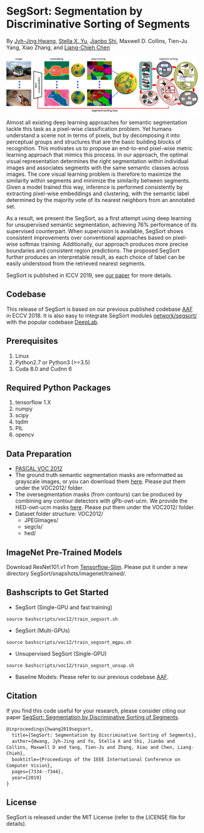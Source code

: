 # SegSort: Segmentation by Discriminative Sorting of Segments

By [Jyh-Jing Hwang](https://jyhjinghwang.github.io/), [Stella X. Yu](http://www1.icsi.berkeley.edu/~stellayu/), [Jianbo Shi](https://www.cis.upenn.edu/~jshi/), Maxwell D. Collins, Tien-Ju Yang, Xiao Zhang, and [Liang-Chieh Chen](http://liangchiehchen.com/)

<img align="center" img src="misc/main.png" width="1024">

Almost all existing deep learning approaches for semantic segmentation tackle this task as a pixel-wise classification problem.  Yet humans understand a scene not in terms of pixels, but by decomposing it into perceptual groups and structures that are the basic building blocks of recognition.  This motivates us to propose an end-to-end pixel-wise metric learning approach that mimics this process.  In our approach, the optimal visual representation determines the right segmentation within individual images and associates segments with the same semantic classes across images.  The core visual learning problem is therefore to maximize the similarity within segments and minimize  the similarity between segments.  Given a model trained this way, inference is performed consistently by extracting pixel-wise embeddings and clustering, with the semantic label determined by the majority vote of its nearest neighbors from an annotated set.

As a result, we present the SegSort, as a first attempt using deep learning for unsupervised semantic segmentation, achieving 76% performance of its supervised counterpart.  When supervision is available, SegSort shows consistent improvements over conventional approaches based on pixel-wise softmax training.  Additionally, our approach produces more precise boundaries and consistent region predictions.  The proposed SegSort further produces an interpretable result, as each choice of label can be easily understood from the retrieved nearest segments.

SegSort is published in ICCV 2019, see [our paper](https://arxiv.org/abs/1910.06962) for more details.


## Codebase
This release of SegSort is based on our previous published codebase [AAF](https://github.com/twke18/Adaptive_Affinity_Fields) in ECCV 2018.  It is also easy to integrate SegSort modules [network/segsort/](https://github.com/jyhjinghwang/SegSort/tree/master/network/segsort) with the popular codebase [DeepLab](https://github.com/tensorflow/models/tree/master/research/deeplab).

## Prerequisites

1. Linux
2. Python2.7 or Python3 (>=3.5)
3. Cuda 8.0 and Cudnn 6

## Required Python Packages

1. tensorflow 1.X
2. numpy
3. scipy
4. tqdm
5. PIL
6. opencv

## Data Preparation

* [PASCAL VOC 2012](http://host.robots.ox.ac.uk/pascal/VOC/voc2012/)
* The ground truth semantic segmentation masks are reformatted as grayscale images, or you can download them [here](https://upenn.box.com/s/cke7o88jb7jsvfpsfv0ompp9ki21s25c).  Please put them under the VOC2012/ folder.
* The oversegmentation masks (from contours) can be produced by combining any contour detectors with gPb-owt-ucm.  We provide the HED-owt-ucm masks [here](https://upenn.box.com/s/cke7o88jb7jsvfpsfv0ompp9ki21s25c).  Please put them under the VOC2012/ folder.
* Dataset folder structure:
  VOC2012/
    - JPEGImages/
    - segcls/
    - hed/

## ImageNet Pre-Trained Models

Download ResNet101.v1 from [Tensorflow-Slim](https://github.com/tensorflow/models/tree/master/research/slim).
Please put it under a new directory SegSort/snapshots/imagenet/trained/.

## Bashscripts to Get Started

* SegSort (Single-GPU and fast training)
```
source bashscripts/voc12/train_segsort.sh
```

* SegSort (Multi-GPUs)
```
source bashscripts/voc12/train_segsort_mgpu.sh
```

* Unsupervised SegSort (Single-GPU)
```
source bashscripts/voc12/train_segsort_unsup.sh
```

* Baseline Models:  Please refer to our previous codebase [AAF](https://github.com/twke18/Adaptive_Affinity_Fields).


## Citation
If you find this code useful for your research, please consider citing our paper [SegSort: Segmentation by Discriminative Sorting of Segments](https://arxiv.org/abs/1910.06962).

```
@inproceedings{hwang2019segsort,
  title={SegSort: Segmentation by Discriminative Sorting of Segments},
  author={Hwang, Jyh-Jing and Yu, Stella X and Shi, Jianbo and Collins, Maxwell D and Yang, Tien-Ju and Zhang, Xiao and Chen, Liang-Chieh},
  booktitle={Proceedings of the IEEE International Conference on Computer Vision},
  pages={7334--7344},
  year={2019}
}
```

## License
SegSort is released under the MIT License (refer to the LICENSE file for details).
